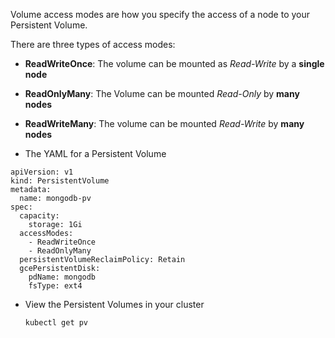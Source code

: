 Volume access modes are how you specify the access of a node to your Persistent Volume. 

There are three types of access modes: 
* **ReadWriteOnce**: The volume can be mounted as *Read-Write* by a **single node**
* **ReadOnlyMany**: The Volume can be mounted *Read-Only* by **many nodes**
* **ReadWriteMany**: The volume can be mounted *Read-Write* by **many nodes**

* The YAML for a Persistent Volume

```
apiVersion: v1
kind: PersistentVolume
metadata:
  name: mongodb-pv
spec:
  capacity: 
    storage: 1Gi
  accessModes:
    - ReadWriteOnce
    - ReadOnlyMany
  persistentVolumeReclaimPolicy: Retain
  gcePersistentDisk:
    pdName: mongodb
    fsType: ext4
```

* View the Persistent Volumes in your cluster

  `kubectl get pv`
